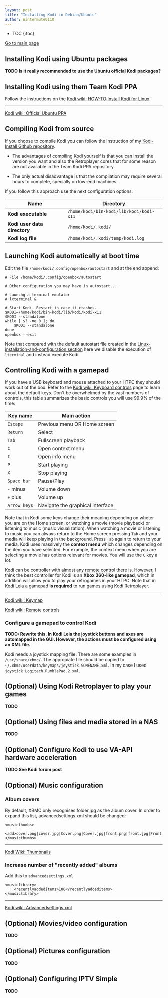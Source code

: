 ```yaml
---
layout: post
title: "Installing Kodi in Debian/Ubuntu"
author: Wintermute0110
---
```


- TOC
{:toc}

[Go to main page](../)

## Installing Kodi using Ubuntu packages

**TODO Is it really recommended to use the Ubuntu official Kodi packages?**

## Installing Kodi using them Team Kodi PPA

Follow the instructions on the [Kodi wiki: HOW-TO:Install Kodi for Linux](https://kodi.wiki/view/HOW-TO:Install_Kodi_for_Linux).

-----

[Kodi wiki: Official Ubuntu PPA](https://kodi.wiki/view/Official_Ubuntu_PPA)

## Compiling Kodi from source

If you choose to compile Kodi you can follow the instruction of my [Kodi-Install Github repository](https://github.com/Wintermute0110/Kodi-Install). 

  * The advantages of compiling Kodi yourself is that you can install the version you want and also the Retroplayer cores that for some reason are not available in the Team Kodi PPA repository. 

  * The only actual disadvantage is that the compilation may require several hours to complete, specially on low-end machines.

If you follow this approach use the next configuration options:

| Name | Directory |
|------|-----------|
| **Kodi executable** | `/home/kodi/bin-kodi/lib/kodi/kodi-x11` |
| **Kodi user data directory** | `/home/kodi/.kodi/` |
| **Kodi log file** | `/home/kodi/.kodi/temp/kodi.log` |

## Launching Kodi automatically at boot time

Edit the file `/home/kodi/.config/openbox/autostart` and at the end append:

```
# File /home/kodi/.config/openbox/autostart

# Other configuration you may have in autostart...

# Launchg a terminal emulator
# lxterminal &

# Start Kodi. Restart in case it crashes.
$KODI=/home/kodi/bin-kodi/lib/kodi/kodi-x11
$KODI --standalone
while [ $? -ne 0 ]; do
    $KODI --standalone
done
openbox --exit
```

Note that compared with the default autostart file created in the [Linux-installation-and-configuration section](Linux-installation-and-configuration) here we disable the execution of `lterminal` and instead execute Kodi.

## Controlling Kodi with a gamepad

If you have a USB keyboard and mouse attached to your HTPC they should work out of the box. Refer to the [Kodi wiki: Keyboard controls](https://kodi.wiki/view/Keyboard_controls) page to learn about the default keys. Don't be overwhelmed by the vast numbers of controls, this table summarizes the basic controls you will use 99.9% of the time:

| Key name | Main action |
|----------|-------------|
| `Escape` | Previous menu OR Home screen |
| `Return` | Select |
| `Tab` | Fullscreen playback |
| `C` | Open context menu |
| `I` | Open info menu |
| `P` | Start playing |
| `X` | Stop playing |
| `Space bar` | Pause/Play |
| `-` minus | Volume down |
| `+` plus | Volume up |
| `Arrow keys` | Navigate the graphical interface |

Note that in Kodi some keys change their meaning depending on wheter you are on the Home screen, or watching a movie (movie playback) or listening to music (music visualization). When watching a movie or listening to music you can always return to the Home screen pressing `Tab` and your media will keep playing in the background. Press `Tab` again to return to your media. Kodi uses massively the **context menu** which changes depending on the item you have selected. For example, the context menu when you are selecting a movie has options relevant for movies. You will use the `C` key a lot.

Kodi can be controller with almost [any remote control](https://kodi.wiki/view/Remote_controls) there is. However, I think the best controller for Kodi is an **Xbox 360-like gamepad**, which in addition will allow you to play your retrogames in your HTPC. Note that in Kodi Leia a gamepad **is required** to run games using Kodi Retroplayer.

-----

[Kodi wiki: Keymap](https://kodi.wiki/view/Keymap)

[Kodi wiki: Remote controls](https://kodi.wiki/view/Remote_controls)

### Configure a gamepad to control Kodi

**TODO: Rewrite this. In Kodi Leia the joystick buttons and axes are automapped in the GUI. However, the actions must be configured using an XML file.**

Kodi needs a joystick mapping file. There are some examples in `/usr/share/xbmc/`. The appropiate file should be copied to `~/.xbmc/userdata/keymaps/joystick.SOMENAME.xml`. In my case I used `joystick.Logitech.RumblePad.2.xml`. 

## (Optional) Using Kodi Retroplayer to play your games

**TODO**

## (Optional) Using files and media stored in a NAS

**TODO**

## (Optional) Configure Kodi to use VA-API hardware acceleration

**TODO See Kodi forum post**

## (Optional) Music configuration

### Album covers

By default, XBMC only recognises folder.jpg as the album cover. In order to expand this list, advancedsettings.xml should be changed:

```
<musicthumbs>
    <add>cover.png|cover.jpg|Cover.png|Cover.jpg|front.png|front.jpg|Front.png|Front.jpg</add>
</musicthumbs>
```

-----

[Kodi Wiki: Thumbnails](http://wiki.xbmc.org/?title=Thumbnails)

### Increase number of "recently added" albums

Add this to `advancedsettings.xml`

```
<musiclibrary>
    <recentlyaddeditems>100</recentlyaddeditems>
</musiclibrary>
```

-----

[Kodi wiki: Advancedsettings.xml](http://wiki.xbmc.org/index.php?title=Advancedsettings.xml)

## (Optional) Movies/video configuration

**TODO**

## (Optional) Pictures configuration

**TODO**

## (Optional) Configuring IPTV Simple

**TODO**
